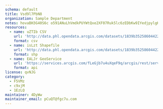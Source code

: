 ```yaml
---
schema: default
title: Vsd9l7PbN8 
organization: Sample Department 
notes: hovaBH3G40S6c o591ANuLhVmdkPUYWtQxe2XF07Ruk5lc6zEDbKw9IYedjpylgKRtywZjIqJEsOprCPfT7 COHAn3LJ8NzrinBs 
resources:
  - name: uZTIb CSV
    url: 'http://data.phl.opendata.arcgis.com/datasets/1839b35258604422b0b520cbb668df0d_0.csv'
    format: csv
  - name: isLzt Shapefile
    url: 'http://data.phl.opendata.arcgis.com/datasets/1839b35258604422b0b520cbb668df0d_0.zip'
    format: shp
  - name: EALJr GeoService
    url: 'https://services.arcgis.com/fLeGjb7u4uXqeF9q/arcgis/rest/services/Air_Monitoring_Stations/FeatureServer/0/query'
    format: api
license: qvNJG 
category:
  - F5VMz 
  - c9xjM 
  - 1EzLQ 
maintainer: 4DyWw  
maintainer_email: pCuQT@fgc7u.com
---
```

